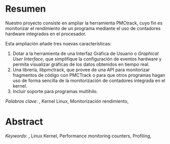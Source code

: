 
<!-- El resumen suele ser la parte del trabajo que primero se lee, por lo que debe ser autónomo e identificar el contenido completo del memoria.
Incluirá una breve síntesis de cada sección del trabajo, desde la introducción a las conclusiones. Una de sus funciones es animar al investigador interesado a leer el trabajo completo, por lo que debe reflejar el contenido de forma clara y específica.
Su extensión es proporcional a la del trabajo, pero lo habitual es que esté compuesto por un solo párrafo de entre 150-250 palabras.
Se redacta en pasado y no debe incluir abreviaturas, referencias a figuras o tablas ni citas bibliográficas. Tampoco se debe incluir información que no aparezca en el proyecto.-->

# Resumen
Nuestro proyecto consiste en ampliar la herramienta PMCtrack, cuyo fin es monitorizar el rendimiento de un programa mediante el uso de contadores hardware integrados en el procesador.

Esta ampliación añade tres nuevas características:
1. Dotar a la herramienta de una Interfaz Gráfica de Usuario o *Graphical User Interface*, que simplifique la configuración de eventos hardware y permita visualizar gráficas de los datos obtenidos en tiempo real.
2. Una librería, libpmctrack, que provee de una API para monitorizar fragmentos de código con PMCTrack o para que otros programas hagan uso de forma sencilla de la monitorización de contadores integrada en el kernel.
3. Incluir soporte para programas multihilo.

<!--- Las palabras clave son los términos o frases que describen de forma completa y concreta el contenido principal del trabajo. Conviene hacer la selección de estos términos de forma cuidadosa. Todas deben aparecer en el resumen, ser de uso común en el área de investigación de que se trate y evitar los conceptos demasiado generales.
Normalmente son entre 5 y 8 palabras (es conveniente que no sean más de 10), se mencionan en orden alfabético y cada una de ellas comenzará con mayúsculas.
Se sitúan inmediatamente después del resumen.
Ejemplo:
*Palabras clave*: Agentes inteligentes, Autómatas matemáticos,  Reconocimiento de formas, Sistemas expertos, Visión por ordenador. -->

*Palabras clave*: , Kernel Linux, Monitorización rendimiento,

# Abstract

*Keywords*: , Linux Kernel, Performance monitoring counters, Profiling,

